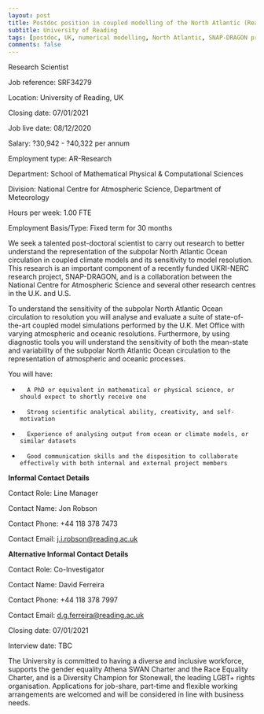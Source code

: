 ```yaml
---
layout: post
title: Postdoc position in coupled modelling of the North Atlantic (Reading, UK)
subtitle: University of Reading
tags: [postdoc, UK, numerical modelling, North Atlantic, SNAP-DRAGON project]
comments: false
---
```

Research Scientist

Job reference: SRF34279

Location: University of Reading, UK

Closing date: 07/01/2021

Job live date: 08/12/2020

Salary: ?30,942 - ?40,322 per annum

Employment type: AR-Research

Department: School of Mathematical Physical & Computational Sciences

Division: National Centre for Atmospheric Science, Department of Meteorology

Hours per week: 1.00 FTE

Employment Basis/Type: Fixed term for 30 months

We seek a talented post-doctoral scientist to carry out research to better
understand the representation of the subpolar North Atlantic Ocean
circulation in coupled climate models and its sensitivity to model
resolution. This research is an important component of a recently funded
UKRI-NERC research project, SNAP-DRAGON, and is a collaboration between the
National Centre for Atmospheric Science and several other research centres
in the U.K. and U.S.

To understand the sensitivity of the subpolar North Atlantic Ocean
circulation to resolution you will analyse and evaluate a suite of
state-of-the-art coupled model simulations performed by the U.K. Met Office
with varying atmospheric and oceanic resolutions. Furthermore, by using
diagnostic tools you will understand the sensitivity of both the mean-state
and variability of the subpolar North Atlantic Ocean circulation to the
representation of atmospheric and oceanic processes.

You will have:
*       A PhD or equivalent in mathematical or physical science, or should expect to shortly receive one
*       Strong scientific analytical ability, creativity, and self-motivation
*       Experience of analysing output from ocean or climate models, or similar datasets
*       Good communication skills and the disposition to collaborate effectively with both internal and external project members

**Informal Contact Details**

Contact Role: Line Manager

Contact Name: Jon Robson

Contact Phone: +44 118 378 7473

Contact Email: j.i.robson@reading.ac.uk

**Alternative Informal Contact Details**

Contact Role: Co-Investigator

Contact Name: David Ferreira

Contact Phone: +44 118 378 7997

Contact Email: d.g.ferreira@reading.ac.uk

Closing date: 07/01/2021

Interview date: TBC

The University is committed to having a diverse and inclusive workforce,
supports the gender equality Athena SWAN Charter and the Race Equality
Charter, and is a Diversity Champion for Stonewall, the leading LGBT+ rights
organisation. Applications for job-share, part-time and flexible working
arrangements are welcomed and will be considered in line with business
needs.
